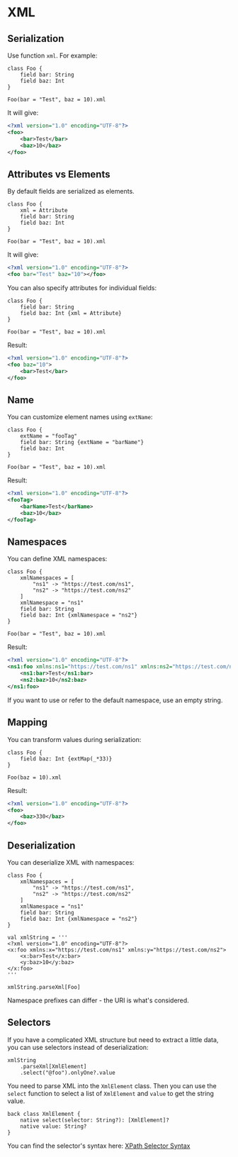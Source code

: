 # XML

## Serialization

Use function `xml`. For example:

```dsl
class Foo {
    field bar: String
    field baz: Int
}

Foo(bar = "Test", baz = 10).xml
```

It will give:

```xml
<?xml version="1.0" encoding="UTF-8"?>
<foo>
    <bar>Test</bar>
    <baz>10</baz>
</foo>
```

## Attributes vs Elements

By default fields are serialized as elements.

```dsl
class Foo {
    xml = Attribute
    field bar: String
    field baz: Int
}

Foo(bar = "Test", baz = 10).xml
```

It will give:

```xml
<?xml version="1.0" encoding="UTF-8"?>
<foo bar="Test" baz="10"></foo>
```

You can also specify attributes for individual fields:

```dsl
class Foo {
    field bar: String
    field baz: Int {xml = Attribute}
}

Foo(bar = "Test", baz = 10).xml
```

Result:

```xml
<?xml version="1.0" encoding="UTF-8"?>
<foo baz="10">
    <bar>Test</bar>
</foo>
```

## Name

You can customize element names using `extName`:

```dsl
class Foo {
    extName = "fooTag"
    field bar: String {extName = "barName"}
    field baz: Int
}

Foo(bar = "Test", baz = 10).xml
```

Result:

```xml
<?xml version="1.0" encoding="UTF-8"?>
<fooTag>
    <barName>Test</barName>
    <baz>10</baz>
</fooTag>
```

## Namespaces

You can define XML namespaces:

```dsl
class Foo {
    xmlNamespaces = [
        "ns1" -> "https://test.com/ns1",
        "ns2" -> "https://test.com/ns2"
    ]
    xmlNamespace = "ns1"
    field bar: String 
    field baz: Int {xmlNamespace = "ns2"}
}

Foo(bar = "Test", baz = 10).xml
```

Result:

```xml
<?xml version="1.0" encoding="UTF-8"?>
<ns1:foo xmlns:ns1="https://test.com/ns1" xmlns:ns2="https://test.com/ns2">
    <ns1:bar>Test</ns1:bar>
    <ns2:baz>10</ns2:baz>
</ns1:foo>
```

If you want to use or refer to the default namespace, use an empty string.

## Mapping

You can transform values during serialization:

```dsl
class Foo {
    field baz: Int {extMap(_*33)}
}

Foo(baz = 10).xml
```

Result:

```xml
<?xml version="1.0" encoding="UTF-8"?>
<foo>
    <baz>330</baz>
</foo>
```

## Deserialization

You can deserialize XML with namespaces:

```dsl
class Foo {
    xmlNamespaces = [
        "ns1" -> "https://test.com/ns1",
        "ns2" -> "https://test.com/ns2"
    ]
    xmlNamespace = "ns1"
    field bar: String 
    field baz: Int {xmlNamespace = "ns2"}
}

val xmlString = '''
<?xml version="1.0" encoding="UTF-8"?>
<x:foo xmlns:x="https://test.com/ns1" xmlns:y="https://test.com/ns2">
    <x:bar>Test</x:bar>
    <y:baz>10</y:baz>
</x:foo>
'''

xmlString.parseXml[Foo]
```

Namespace prefixes can differ - the URI is what's considered.

## Selectors

If you have a complicated XML structure but need to extract a little data, you can use selectors instead of deserialization:

```dsl
xmlString
    .parseXml[XmlElement]
    .select("@foo").onlyOne?.value
```

You need to parse XML into the `XmlElement` class. Then you can use the `select` function to select a list of `XmlElement` and `value` to get the string value.

```dsl
back class XmlElement {
    native select(selector: String?): [XmlElement]?
    native value: String?
}
```

You can find the selector's syntax here:
[XPath Selector Syntax](https://docs.oracle.com/javase/6/docs/api/javax/xml/xpath/package-summary.html)
